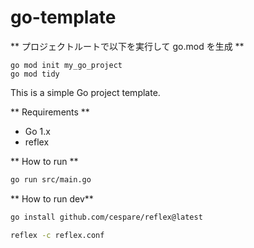 # go-template

** プロジェクトルートで以下を実行して go.mod を生成 **

```
go mod init my_go_project
go mod tidy
```

This is a simple Go project template.

** Requirements **

- Go 1.x
- reflex

** How to run **

```sh
go run src/main.go
```

** How to run dev**

```sh
go install github.com/cespare/reflex@latest

reflex -c reflex.conf
```